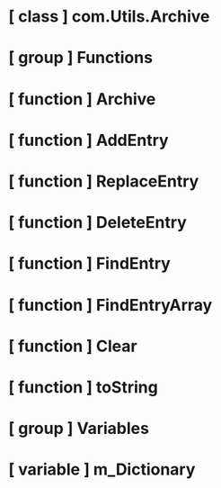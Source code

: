 # [ class ] com.Utils.Archive

# [ group ] Functions

# [ function ] Archive

# [ function ] AddEntry

# [ function ] ReplaceEntry

# [ function ] DeleteEntry

# [ function ] FindEntry

# [ function ] FindEntryArray

# [ function ] Clear

# [ function ] toString

# [ group ] Variables

# [ variable ] m_Dictionary

